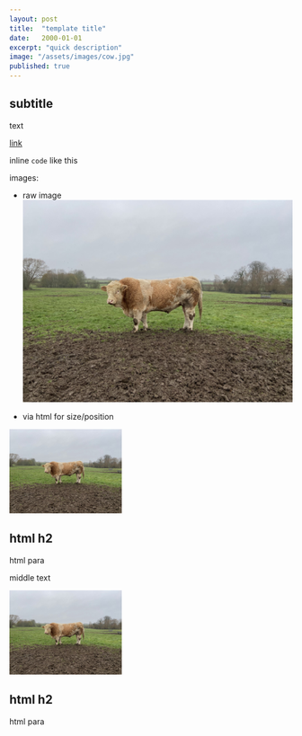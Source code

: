 ```yaml
---
layout: post
title:  "template title"
date:   2000-01-01
excerpt: "quick description"
image: "/assets/images/cow.jpg"
published: true
---
```


## subtitle
text

[link](http://google.com)

inline ```code``` like this

images:

- raw image
![alt text](/assets/images/cow.jpg)

- via html for size/position

<p>
<span class="image left"><img src="/assets/images/cow.jpg" alt="" width=200></span>
<h2 id="content-is-king">html h2</h2>
<p>html para</p>
</p>

<p>
middle text
</p>

<p>
<span class="image right"><img src="/assets/images/cow.jpg" alt="" width=200></span>
<h2 id="content-is-king">html h2</h2>
<p>html para</p>
</p>